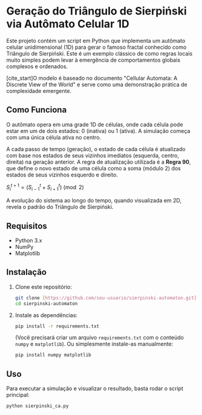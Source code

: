 # Geração do Triângulo de Sierpiński via Autômato Celular 1D

Este projeto contém um script em Python que implementa um autômato celular unidimensional (1D) para gerar o famoso fractal conhecido como Triângulo de Sierpiński. Este é um exemplo clássico de como regras locais muito simples podem levar à emergência de comportamentos globais complexos e ordenados.

[cite_start]O modelo é baseado no documento "Cellular Automata: A Discrete View of the World"  e serve como uma demonstração prática de complexidade emergente.

## Como Funciona

O autômato opera em uma grade 1D de células, onde cada célula pode estar em um de dois estados: 0 (inativa) ou 1 (ativa). A simulação começa com uma única célula ativa no centro.

A cada passo de tempo (geração), o estado de cada célula é atualizado com base nos estados de seus vizinhos imediatos (esquerda, centro, direita) na geração anterior. A regra de atualização utilizada é a **Regra 90**, que define o novo estado de uma célula como a soma (módulo 2) dos estados de seus vizinhos esquerdo e direito.

$S_i^{t+1} = (S_{i-1}^t + S_{i+1}^t) \pmod 2$

A evolução do sistema ao longo do tempo, quando visualizada em 2D, revela o padrão do Triângulo de Sierpiński.

## Requisitos

* Python 3.x
* NumPy
* Matplotlib

## Instalação

1.  Clone este repositório:
    ```bash
    git clone [https://github.com/seu-usuario/sierpinski-automaton.git](https://github.com/seu-usuario/sierpinski-automaton.git)
    cd sierpinski-automaton
    ```

2.  Instale as dependências:
    ```bash
    pip install -r requirements.txt
    ```
    (Você precisará criar um arquivo `requirements.txt` com o conteúdo `numpy` e `matplotlib`). Ou simplesmente instale-as manualmente:
    ```bash
    pip install numpy matplotlib
    ```

## Uso

Para executar a simulação e visualizar o resultado, basta rodar o script principal:

```bash
python sierpinski_ca.py
